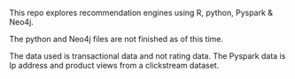 This repo explores recommendation engines using R, python, Pyspark & Neo4j.

The python and Neo4j files are not finished as of this time. 

The data used is transactional data and not rating data. The Pyspark data is Ip address and product views from a clickstream dataset.

